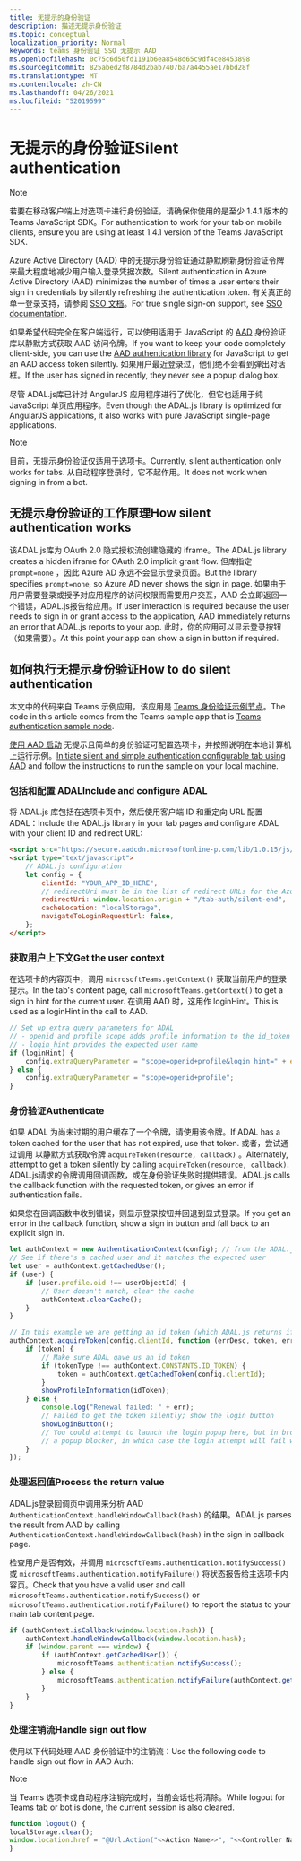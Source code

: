 ```yaml
---
title: 无提示的身份验证
description: 描述无提示身份验证
ms.topic: conceptual
localization_priority: Normal
keywords: teams 身份验证 SSO 无提示 AAD
ms.openlocfilehash: 0c75c6d50fd1191b6ea8548d65c9df4ce8453898
ms.sourcegitcommit: 825abed2f8784d2bab7407ba7a4455ae17bbd28f
ms.translationtype: MT
ms.contentlocale: zh-CN
ms.lasthandoff: 04/26/2021
ms.locfileid: "52019599"
---
```

# <a name="silent-authentication"></a><span data-ttu-id="58ffa-104">无提示的身份验证</span><span class="sxs-lookup"><span data-stu-id="58ffa-104">Silent authentication</span></span>

> [!NOTE]
> <span data-ttu-id="58ffa-105">若要在移动客户端上对选项卡进行身份验证，请确保你使用的是至少 1.4.1 版本的 Teams JavaScript SDK。</span><span class="sxs-lookup"><span data-stu-id="58ffa-105">For authentication to work for your tab on mobile clients, ensure you are using at least 1.4.1 version of the Teams JavaScript SDK.</span></span>

<span data-ttu-id="58ffa-106">Azure Active Directory (AAD) 中的无提示身份验证通过静默刷新身份验证令牌来最大程度地减少用户输入登录凭据次数。</span><span class="sxs-lookup"><span data-stu-id="58ffa-106">Silent authentication in Azure Active Directory (AAD) minimizes the number of times a user enters their sign in credentials by silently refreshing the authentication token.</span></span> <span data-ttu-id="58ffa-107">有关真正的单一登录支持，请参阅 [SSO 文档](~/tabs/how-to/authentication/auth-aad-sso.md)。</span><span class="sxs-lookup"><span data-stu-id="58ffa-107">For true single sign-on support, see [SSO documentation](~/tabs/how-to/authentication/auth-aad-sso.md).</span></span>

<span data-ttu-id="58ffa-108">如果希望代码完全在客户端运行，可以使用适用于 JavaScript 的 [AAD](/azure/active-directory/develop/active-directory-authentication-libraries) 身份验证库以静默方式获取 AAD 访问令牌。</span><span class="sxs-lookup"><span data-stu-id="58ffa-108">If you want to keep your code completely client-side, you can use the [AAD authentication library](/azure/active-directory/develop/active-directory-authentication-libraries) for JavaScript to get an AAD access token silently.</span></span> <span data-ttu-id="58ffa-109">如果用户最近登录过，他们绝不会看到弹出对话框。</span><span class="sxs-lookup"><span data-stu-id="58ffa-109">If the user has signed in recently, they never see a popup dialog box.</span></span>

<span data-ttu-id="58ffa-110">尽管 ADAL.js库已针对 AngularJS 应用程序进行了优化，但它也适用于纯 JavaScript 单页应用程序。</span><span class="sxs-lookup"><span data-stu-id="58ffa-110">Even though the ADAL.js library is optimized for AngularJS applications, it also works with pure JavaScript single-page applications.</span></span>

> [!NOTE]
> <span data-ttu-id="58ffa-111">目前，无提示身份验证仅适用于选项卡。</span><span class="sxs-lookup"><span data-stu-id="58ffa-111">Currently, silent authentication only works for tabs.</span></span> <span data-ttu-id="58ffa-112">从自动程序登录时，它不起作用。</span><span class="sxs-lookup"><span data-stu-id="58ffa-112">It does not work when signing in from a bot.</span></span>

## <a name="how-silent-authentication-works"></a><span data-ttu-id="58ffa-113">无提示身份验证的工作原理</span><span class="sxs-lookup"><span data-stu-id="58ffa-113">How silent authentication works</span></span>

<span data-ttu-id="58ffa-114">该ADAL.js库为 OAuth 2.0 隐式授权流创建隐藏的 iframe。</span><span class="sxs-lookup"><span data-stu-id="58ffa-114">The ADAL.js library creates a hidden iframe for OAuth 2.0 implicit grant flow.</span></span> <span data-ttu-id="58ffa-115">但库指定 `prompt=none` ，因此 Azure AD 永远不会显示登录页面。</span><span class="sxs-lookup"><span data-stu-id="58ffa-115">But the library specifies `prompt=none`, so Azure AD never shows the sign in page.</span></span> <span data-ttu-id="58ffa-116">如果由于用户需要登录或授予对应用程序的访问权限而需要用户交互，AAD 会立即返回一个错误，ADAL.js报告给应用。</span><span class="sxs-lookup"><span data-stu-id="58ffa-116">If user interaction is required because the user needs to sign in or grant access to the application, AAD immediately returns an error that ADAL.js reports to your app.</span></span> <span data-ttu-id="58ffa-117">此时，你的应用可以显示登录按钮（如果需要）。</span><span class="sxs-lookup"><span data-stu-id="58ffa-117">At this point your app can show a sign in button if required.</span></span>

## <a name="how-to-do-silent-authentication"></a><span data-ttu-id="58ffa-118">如何执行无提示身份验证</span><span class="sxs-lookup"><span data-stu-id="58ffa-118">How to do silent authentication</span></span>

<span data-ttu-id="58ffa-119">本文中的代码来自 Teams 示例应用，该应用是 [Teams 身份验证示例节点](https://github.com/OfficeDev/Microsoft-Teams-Samples/blob/main/samples/app-auth/nodejs/src/views/tab/silent/silent.hbs)。</span><span class="sxs-lookup"><span data-stu-id="58ffa-119">The code in this article comes from the Teams sample app that is [Teams authentication sample node](https://github.com/OfficeDev/Microsoft-Teams-Samples/blob/main/samples/app-auth/nodejs/src/views/tab/silent/silent.hbs).</span></span>

<span data-ttu-id="58ffa-120">[使用 AAD 启动](https://github.com/OfficeDev/Microsoft-Teams-Samples/tree/main/samples/tab-channel-group-config-page-auth/csharp) 无提示且简单的身份验证可配置选项卡，并按照说明在本地计算机上运行示例。</span><span class="sxs-lookup"><span data-stu-id="58ffa-120">[Initiate silent and simple authentication configurable tab using AAD](https://github.com/OfficeDev/Microsoft-Teams-Samples/tree/main/samples/tab-channel-group-config-page-auth/csharp) and follow the instructions to run the sample on your local machine.</span></span>

### <a name="include-and-configure-adal"></a><span data-ttu-id="58ffa-121">包括和配置 ADAL</span><span class="sxs-lookup"><span data-stu-id="58ffa-121">Include and configure ADAL</span></span>

<span data-ttu-id="58ffa-122">将 ADAL.js 库包括在选项卡页中，然后使用客户端 ID 和重定向 URL 配置 ADAL：</span><span class="sxs-lookup"><span data-stu-id="58ffa-122">Include the ADAL.js library in your tab pages and configure ADAL with your client ID and redirect URL:</span></span>

```html
<script src="https://secure.aadcdn.microsoftonline-p.com/lib/1.0.15/js/adal.min.js" integrity="sha384-lIk8T3uMxKqXQVVfFbiw0K/Nq+kt1P3NtGt/pNexiDby2rKU6xnDY8p16gIwKqgI" crossorigin="anonymous"></script>
<script type="text/javascript">
    // ADAL.js configuration
    let config = {
        clientId: "YOUR_APP_ID_HERE",
        // redirectUri must be in the list of redirect URLs for the Azure AD app
        redirectUri: window.location.origin + "/tab-auth/silent-end",
        cacheLocation: "localStorage",
        navigateToLoginRequestUrl: false,
    };
</script>
```

### <a name="get-the-user-context"></a><span data-ttu-id="58ffa-123">获取用户上下文</span><span class="sxs-lookup"><span data-stu-id="58ffa-123">Get the user context</span></span>

<span data-ttu-id="58ffa-124">在选项卡的内容页中，调用 `microsoftTeams.getContext()` 获取当前用户的登录提示。</span><span class="sxs-lookup"><span data-stu-id="58ffa-124">In the tab's content page, call `microsoftTeams.getContext()` to get a sign in hint for the current user.</span></span> <span data-ttu-id="58ffa-125">在调用 AAD 时，这用作 loginHint。</span><span class="sxs-lookup"><span data-stu-id="58ffa-125">This is used as a loginHint in the call to AAD.</span></span>

```javascript
// Set up extra query parameters for ADAL
// - openid and profile scope adds profile information to the id_token
// - login_hint provides the expected user name
if (loginHint) {
    config.extraQueryParameter = "scope=openid+profile&login_hint=" + encodeURIComponent(loginHint);
} else {
    config.extraQueryParameter = "scope=openid+profile";
}
```

### <a name="authenticate"></a><span data-ttu-id="58ffa-126">身份验证</span><span class="sxs-lookup"><span data-stu-id="58ffa-126">Authenticate</span></span>

<span data-ttu-id="58ffa-127">如果 ADAL 为尚未过期的用户缓存了一个令牌，请使用该令牌。</span><span class="sxs-lookup"><span data-stu-id="58ffa-127">If ADAL has a token cached for the user that has not expired, use that token.</span></span> <span data-ttu-id="58ffa-128">或者，尝试通过调用 以静默方式获取令牌 `acquireToken(resource, callback)` 。</span><span class="sxs-lookup"><span data-stu-id="58ffa-128">Alternately, attempt to get a token silently by calling `acquireToken(resource, callback)`.</span></span> <span data-ttu-id="58ffa-129">ADAL.js请求的令牌调用回调函数，或在身份验证失败时提供错误。</span><span class="sxs-lookup"><span data-stu-id="58ffa-129">ADAL.js calls the callback function with the requested token, or gives an error if authentication fails.</span></span>

<span data-ttu-id="58ffa-130">如果您在回调函数中收到错误，则显示登录按钮并回退到显式登录。</span><span class="sxs-lookup"><span data-stu-id="58ffa-130">If you get an error in the callback function, show a sign in button and fall back to an explicit sign in.</span></span>

```javascript
let authContext = new AuthenticationContext(config); // from the ADAL.js library
// See if there's a cached user and it matches the expected user
let user = authContext.getCachedUser();
if (user) {
    if (user.profile.oid !== userObjectId) {
        // User doesn't match, clear the cache
        authContext.clearCache();
    }
}

// In this example we are getting an id token (which ADAL.js returns if we ask for resource = clientId)
authContext.acquireToken(config.clientId, function (errDesc, token, err, tokenType) {
    if (token) {
        // Make sure ADAL gave us an id token
        if (tokenType !== authContext.CONSTANTS.ID_TOKEN) {
            token = authContext.getCachedToken(config.clientId);
        }
        showProfileInformation(idToken);
    } else {
        console.log("Renewal failed: " + err);
        // Failed to get the token silently; show the login button
        showLoginButton();
        // You could attempt to launch the login popup here, but in browsers this could be blocked by
        // a popup blocker, in which case the login attempt will fail with the reason FailedToOpenWindow.
    }
});
```

### <a name="process-the-return-value"></a><span data-ttu-id="58ffa-131">处理返回值</span><span class="sxs-lookup"><span data-stu-id="58ffa-131">Process the return value</span></span>

<span data-ttu-id="58ffa-132">ADAL.js登录回调页中调用来分析 AAD `AuthenticationContext.handleWindowCallback(hash)` 的结果。</span><span class="sxs-lookup"><span data-stu-id="58ffa-132">ADAL.js parses the result from AAD by calling `AuthenticationContext.handleWindowCallback(hash)` in the sign in callback page.</span></span>

<span data-ttu-id="58ffa-133">检查用户是否有效，并调用 `microsoftTeams.authentication.notifySuccess()` 或 `microsoftTeams.authentication.notifyFailure()` 将状态报告给主选项卡内容页。</span><span class="sxs-lookup"><span data-stu-id="58ffa-133">Check that you have a valid user and call `microsoftTeams.authentication.notifySuccess()` or `microsoftTeams.authentication.notifyFailure()` to report the status to your main tab content page.</span></span>

```javascript
if (authContext.isCallback(window.location.hash)) {
    authContext.handleWindowCallback(window.location.hash);
    if (window.parent === window) {
        if (authContext.getCachedUser()) {
            microsoftTeams.authentication.notifySuccess();
        } else {
            microsoftTeams.authentication.notifyFailure(authContext.getLoginError());
        }
    }
}
```

### <a name="handle-sign-out-flow"></a><span data-ttu-id="58ffa-134">处理注销流</span><span class="sxs-lookup"><span data-stu-id="58ffa-134">Handle sign out flow</span></span>

<span data-ttu-id="58ffa-135">使用以下代码处理 AAD 身份验证中的注销流：</span><span class="sxs-lookup"><span data-stu-id="58ffa-135">Use the following code to handle sign out flow in AAD Auth:</span></span>

> [!NOTE]
> <span data-ttu-id="58ffa-136">当 Teams 选项卡或自动程序注销完成时，当前会话也将清除。</span><span class="sxs-lookup"><span data-stu-id="58ffa-136">While logout for Teams tab or bot is done, the current session is also cleared.</span></span>

```javascript
function logout() {
localStorage.clear();
window.location.href = "@Url.Action("<<Action Name>>", "<<Controller Name>>")";
}
```
